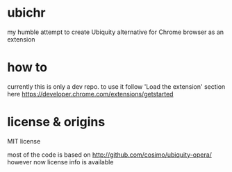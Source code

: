 # ubichr
my humble attempt to create Ubiquity alternative for Chrome browser as an extension

# how to
currently this is only a dev repo. to use it follow 'Load the extension' section here https://developer.chrome.com/extensions/getstarted

# license & origins
MIT license

most of the code is based on http://github.com/cosimo/ubiquity-opera/ however now license info is available

